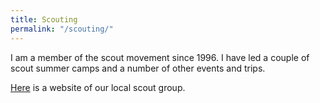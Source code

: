 ```yaml
---
title: Scouting
permalink: "/scouting/"
---
```


I am a member of the scout movement since 1996. I have led a couple of scout summer camps and a number of other events and trips.

[Here](https://ctyriadvacitka.skauting.cz) is a website of our local scout group.

